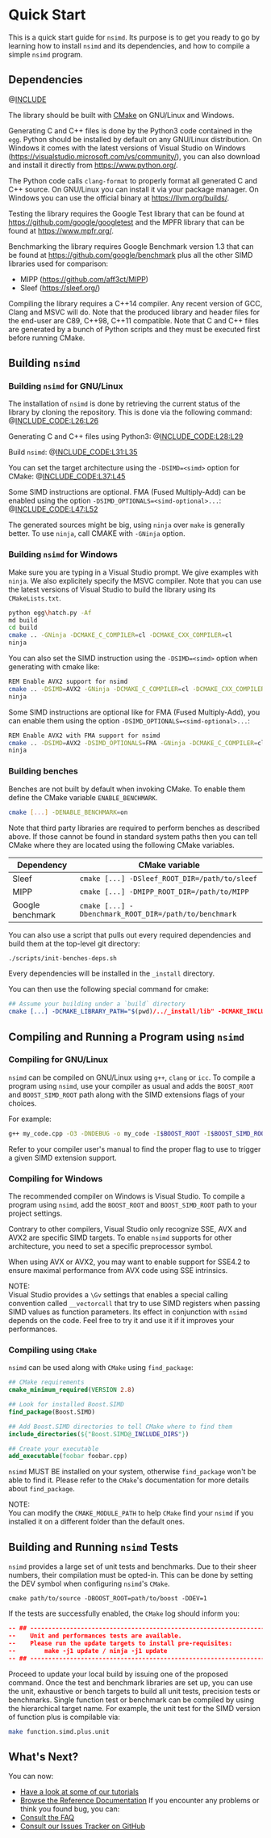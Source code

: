 <!--

Copyright (c) 2019 Agenium Scale

Permission is hereby granted, free of charge, to any person obtaining a copy
of this software and associated documentation files (the "Software"), to deal
in the Software without restriction, including without limitation the rights
to use, copy, modify, merge, publish, distribute, sublicense, and/or sell
copies of the Software, and to permit persons to whom the Software is
furnished to do so, subject to the following conditions:

The above copyright notice and this permission notice shall be included in all
copies or substantial portions of the Software.

THE SOFTWARE IS PROVIDED "AS IS", WITHOUT WARRANTY OF ANY KIND, EXPRESS OR
IMPLIED, INCLUDING BUT NOT LIMITED TO THE WARRANTIES OF MERCHANTABILITY,
FITNESS FOR A PARTICULAR PURPOSE AND NONINFRINGEMENT. IN NO EVENT SHALL THE
AUTHORS OR COPYRIGHT HOLDERS BE LIABLE FOR ANY CLAIM, DAMAGES OR OTHER
LIABILITY, WHETHER IN AN ACTION OF CONTRACT, TORT OR OTHERWISE, ARISING FROM,
OUT OF OR IN CONNECTION WITH THE SOFTWARE OR THE USE OR OTHER DEALINGS IN THE
SOFTWARE.

-->

# Quick Start

This is a quick start guide for `nsimd`. Its purpose is to get you ready to go
by learning how to install `nsimd` and its dependencies, and how to compile a
simple `nsimd` program.


##  Dependencies

@[INCLUDE](compilers_and_versions.md)

The library should be built with
[CMake](https://gitlab.kitware.com/cmake/cmake) on GNU/Linux and Windows.

Generating C and C++ files is done by the Python3 code contained in the `egg`.
Python should be installed by default on any GNU/Linux distribution. On Windows
it comes with the latest versions of Visual Studio on Windows
(<https://visualstudio.microsoft.com/vs/community/>), you can also download and
install it directly from <https://www.python.org/>.

The Python code calls `clang-format` to properly format all generated C and C++
source. On GNU/Linux you can install it via your package manager. On Windows you
can use the official binary at <https://llvm.org/builds/>.

Testing the library requires the Google Test library that can be found at
<https://github.com/google/googletest> and the MPFR library that can be found at
<https://www.mpfr.org/>.

Benchmarking the library requires Google Benchmark version 1.3 that can be
found at <https://github.com/google/benchmark> plus all the other SIMD
libraries used for comparison:
- MIPP (<https://github.com/aff3ct/MIPP>)
- Sleef (<https://sleef.org/>)

Compiling the library requires a C++14 compiler. Any recent version of GCC,
Clang and MSVC will do. Note that the produced library and header files for the
end-user are C89, C++98, C++11 compatible. Note that C and C++ files are
generated by a bunch of Python scripts and they must be executed first before
running CMake.


## Building `nsimd`

### Building `nsimd` for GNU/Linux

The installation of `nsimd` is done by retrieving the current status of the
library by cloning the repository. This is done via the following command:
@[INCLUDE_CODE:L26:L26](../src/nsimd.sh)

Generating C and C++ files using Python3:
@[INCLUDE_CODE:L28:L29](../src/nsimd.sh)

Build `nsimd`:
@[INCLUDE_CODE:L31:L35](../src/nsimd.sh)

You can set the target architecture using the `-DSIMD=<simd>` option for CMake:
@[INCLUDE_CODE:L37:L45](../src/nsimd.sh)

Some SIMD instructions are optional. FMA (Fused Multiply-Add) can be enabled
using the option `-DSIMD_OPTIONALS=<simd-optional>...`:
@[INCLUDE_CODE:L47:L52](../src/nsimd.sh)

The generated sources might be big, using `ninja` over `make` is generally
better. To use `ninja`, call CMAKE with `-GNinja` option.

### Building `nsimd` for Windows

Make sure you are typing in a Visual Studio prompt. We give examples with
`ninja`. We also explicitely specify the MSVC compiler. Note that you can
use the latest versions of Visual Studio to build the library using its
`CMakeLists.txt`.

```Bash
python egg\hatch.py -Af
md build
cd build
cmake .. -GNinja -DCMAKE_C_COMPILER=cl -DCMAKE_CXX_COMPILER=cl
ninja
```

You can also set the SIMD instruction using the `-DSIMD=<simd>` option when
generating with cmake like:

```Bash
REM Enable AVX2 support for nsimd
cmake .. -DSIMD=AVX2 -GNinja -DCMAKE_C_COMPILER=cl -DCMAKE_CXX_COMPILER=cl
ninja
```

Some SIMD instructions are optional like for FMA (Fused Multiply-Add), you
can enable them using the option `-DSIMD_OPTIONALS=<simd-optional>...`:

```Bash
REM Enable AVX2 with FMA support for nsimd
cmake .. -DSIMD=AVX2 -DSIMD_OPTIONALS=FMA -GNinja -DCMAKE_C_COMPILER=cl -DCMAKE_CXX_COMPILER=cl
ninja
```

### Building benches

Benches are not built by default when invoking CMake. To enable them define
the CMake variable `ENABLE_BENCHMARK`.

```Bash
cmake [...] -DENABLE_BENCHMARK=on
```

Note that third party libraries are required to perform benches as described
above. If those cannot be found in standard system paths then you can tell
CMake where they are located using the following CMake variables.

| Dependency       | CMake variable                                        |
|------------------|-------------------------------------------------------|
| Sleef            | `cmake [...] -DSleef_ROOT_DIR=/path/to/sleef`         |
| MIPP             | `cmake [...] -DMIPP_ROOT_DIR=/path/to/MIPP`           |
| Google benchmark | `cmake [...] -Dbenchmark_ROOT_DIR=/path/to/benchmark` |

You can also use a script that pulls out every required dependencies and build
them at the top-level git directory:

```Bash
./scripts/init-benches-deps.sh
```

Every dependencies will be installed in the `_install` directory.

You can then use the following special command for cmake:
```CMake
## Assume your building under a `build` directory
cmake [...] -DCMAKE_LIBRARY_PATH="$(pwd)/../_install/lib" -DCMAKE_INCLUDE_PATH="$(pwd)/../_install/include" -DENABLE_BENCHMARK=on
```


## Compiling and Running a Program using `nsimd`

<!-- TODO -->

### Compiling for GNU/Linux

`nsimd` can be compiled on GNU/Linux using `g++`, `clang` or `icc`. To compile
a program using `nsimd`, use your compiler as usual and adds the `BOOST_ROOT`
and `BOOST_SIMD_ROOT` path along with the SIMD extensions flags of your choices.

For example:
```Bash
g++ my_code.cpp -O3 -DNDEBUG -o my_code -I$BOOST_ROOT -I$BOOST_SIMD_ROOT -mavx
```
Refer to your compiler user's manual to find the proper flag to use to trigger a
given SIMD extension support.

### Compiling for Windows

The recommended compiler on Windows is Visual Studio. To compile a program using
`nsimd`, add the `BOOST_ROOT` and `BOOST_SIMD_ROOT` path to your project
settings.

Contrary to other compilers, Visual Studio only recognize SSE, AVX and AVX2 are
specific SIMD targets. To enable `nsimd` supports for other architecture, you
need to set a specific preprocessor symbol.

When using AVX or AVX2, you may want to enable support for SSE4.2 to ensure
maximal performance from AVX code using SSE intrinsics.

NOTE:  
Visual Studio provides a `\Gv` settings that enables a special calling
convention called `__vectorcall` that try to use SIMD registers when passing
SIMD values as function parameters. Its effect in conjunction with `nsimd`
depends on the code. Feel free to try it and use it if it improves your
performances.

### Compiling using `CMake`

`nsimd` can be used along with `CMake` using `find_package`:
```CMake
## CMake requirements
cmake_minimum_required(VERSION 2.8)

## Look for installed Boost.SIMD
find_package(Boost.SIMD)

## Add Boost.SIMD directories to tell CMake where to find them
include_directories(${"Boost.SIMD@_INCLUDE_DIRS"})

## Create your executable
add_executable(foobar foobar.cpp)
```

`nsimd` MUST BE installed on your system, otherwise `find_package` won't be able
to find it. Please refer to the `CMake`'s documentation for more details about
`find_package`.

NOTE:  
You can modify the `CMAKE_MODULE_PATH` to help `CMake` find your `nsimd` if you
installed it on a different folder than the default ones.


## Building and Running `nsimd` Tests

`nsimd` provides a large set of unit tests and benchmarks. Due to their sheer
numbers, their compilation must be opted-in. This can be done by setting the
DEV symbol when configuring `nsimd`'s `CMake`. 
```
cmake path/to/source -DBOOST_ROOT=path/to/boost -DDEV=1
```
If the tests are successfully enabled, the `CMake` log should inform you:
```CMake
-- ## -----------------------------------------------------------------------------
--    Unit and performances tests are available.
--    Please run the update targets to install pre-requisites:
--        make -j1 update / ninja -j1 update
-- ## -----------------------------------------------------------------------------
```
Proceed to update your local build by issuing one of the proposed command. Once
the test and benchmark libraries are set up, you can use the unit, exhaustive or
bench targets to build all unit tests, precision tests or benchmarks. Single
function test or benchmark can be compiled by using the hierarchical target
name. For example, the unit test for the SIMD version of function plus is
compilable via:
```Bash
make function.simd.plus.unit
```


## What's Next?

You can now:
- [Have a look at some of our tutorials](tutorials.md)
- [Browse the Reference Documentation](api.md)
If you encounter any problems or think you found bug, you can:
- [Consult the FAQ](faq.md)
- [Consult our Issues Tracker on GitHub](https://github.com/agenium-scale/nsimd/issues)
